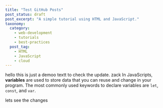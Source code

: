 ```yaml
---
title: "Test GitHub Posts"
post_status: draft
post_excerpt: "A simple tutorial using HTML and JavaScript."
taxonomy:
  category:
    - web-development
    - tutorials
    - best-practices
  post_tag:
    - HTML
    - JavaScript
    - cloud
---
```

hello this is just a demoo textt to check the update. zack
In JavaScripts, **variables** are used to store data that you can reuse and change in your program. The most commonly used keywords to declare variables are `let`, `const`, and `var`.

lets see the changes
